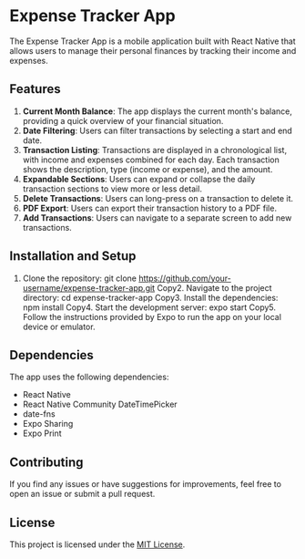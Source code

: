 # Expense Tracker App

The Expense Tracker App is a mobile application built with React Native that allows users to manage their personal finances by tracking their income and expenses.

## Features

1. **Current Month Balance**: The app displays the current month's balance, providing a quick overview of your financial situation.
2. **Date Filtering**: Users can filter transactions by selecting a start and end date.
3. **Transaction Listing**: Transactions are displayed in a chronological list, with income and expenses combined for each day. Each transaction shows the description, type (income or expense), and the amount.
4. **Expandable Sections**: Users can expand or collapse the daily transaction sections to view more or less detail.
5. **Delete Transactions**: Users can long-press on a transaction to delete it.
6. **PDF Export**: Users can export their transaction history to a PDF file.
7. **Add Transactions**: Users can navigate to a separate screen to add new transactions.

## Installation and Setup

1. Clone the repository:
git clone https://github.com/your-username/expense-tracker-app.git
Copy2. Navigate to the project directory:
cd expense-tracker-app
Copy3. Install the dependencies:
npm install
Copy4. Start the development server:
expo start
Copy5. Follow the instructions provided by Expo to run the app on your local device or emulator.

## Dependencies

The app uses the following dependencies:

- React Native
- React Native Community DateTimePicker
- date-fns
- Expo Sharing
- Expo Print

## Contributing

If you find any issues or have suggestions for improvements, feel free to open an issue or submit a pull request.

## License

This project is licensed under the [MIT License](LICENSE).
